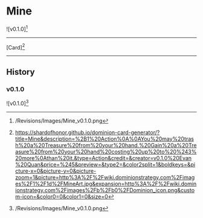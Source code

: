 # Mine

![v0.1.0][^v0.1.0]

---

[Card][^Card]

---

## History

### v0.1.0

![v0.1.0][^v0.1.0]

[^v0.1.0]: /Revisions/Images/Mine_v0.1.0.png
[^Card]: https://shardofhonor.github.io/dominion-card-generator/?title=Mine&description=%2B1%20Action%0A%0AYou%20may%20trash%20a%20Treasure%20from%20your%20hand.%20Gain%20a%20Treasure%20from%20your%20hand%20costing%20up%20to%20%243%20more%0Athan%20it.&type=Action&credit=&creator=v0.1.0%20Evan%20Quan&price=%245&preview=&type2=&color2split=1&boldkeys=&picture-x=0&picture-y=0&picture-zoom=1&picture=http%3A%2F%2Fwiki.dominionstrategy.com%2Fimages%2F1%2F1d%2FMineArt.jpg&expansion=http%3A%2F%2Fwiki.dominionstrategy.com%2Fimages%2Fb%2Fb0%2FDominion_icon.png&custom-icon=&color0=0&color1=0&size=0
